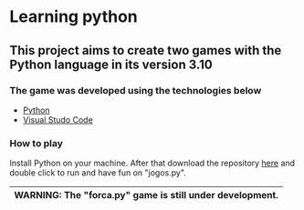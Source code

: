 # Learning python

## This project aims to create two games with the Python language in its version 3.10

### The game was developed using the technologies below

* [Python](https://www.python.org/)
* [Visual Studo Code](https://code.visualstudio.com/)

### How to play

Install Python on your machine.
After that download the repository [here](https://github.com/AntonioReinaDev/Python-Terminal-Game/archive/refs/heads/master.zip) and double click to run and have fun on "jogos.py".

| WARNING: The "forca.py" game is still under development. |
| --- |